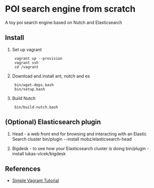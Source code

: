 POI search engine from scratch
==============================

A toy poi search engine based on Nutch and Elasticsearch

Install
-------

1. Set up vagrant

        vagrant up --provision
        vagrant ssh
        cd /vagrant

2. Download and install ant, nutch and es

        bin/wget-deps.bash
        bin/setup.bash

3. Build Nutch

        bin/build-nutch.bash


(Optional) Elasticsearch plugin
-------------------------------

1. Head - a web front end for browsing and interacting with an Elastic Search cluster
        bin/plugin --install mobz/elasticsearch-head

2. Bigdesk - to see how your Elasticsearch cluster is doing
        bin/plugin -install lukas-vlcek/bigdesk


References
----------

* [Simple Vagrant Tutorial](http://twang2218.github.io/tutorial/openstack/vagrant.html)
